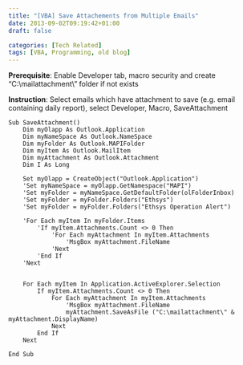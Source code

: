 ```yaml
---
title: "[VBA] Save Attachements from Multiple Emails"
date: 2013-09-02T09:19:42+01:00
draft: false

categories: [Tech Related]
tags: [VBA, Programming, old blog]
---
```


**Prerequisite**: Enable Developer tab, macro security and create “C:\mailattachment\” folder if not exists

**Instruction**: Select emails which have attachment to save (e.g. email containing daily report), select Developer, Macro, SaveAttachment

```
Sub SaveAttachment()
    Dim myOlapp As Outlook.Application
    Dim myNameSpace As Outlook.NameSpace
    Dim myFolder As Outlook.MAPIFolder
    Dim myItem As Outlook.MailItem
    Dim myAttachment As Outlook.Attachment
    Dim I As Long
      
    Set myOlapp = CreateObject("Outlook.Application")
    'Set myNameSpace = myOlapp.GetNamespace("MAPI")
    'Set myFolder = myNameSpace.GetDefaultFolder(olFolderInbox)
    'Set myFolder = myFolder.Folders("Ethsys")
    'Set myFolder = myFolder.Folders("Ethsys Operation Alert")
      
    'For Each myItem In myFolder.Items
        'If myItem.Attachments.Count <> 0 Then
            'For Each myAttachment In myItem.Attachments
                'MsgBox myAttachment.FileName
            'Next
        'End If
    'Next
     
     
    For Each myItem In Application.ActiveExplorer.Selection
        If myItem.Attachments.Count <> 0 Then
            For Each myAttachment In myItem.Attachments
                'MsgBox myAttachment.FileName
                myAttachment.SaveAsFile ("C:\mailattachment\" & myAttachment.DisplayName)
            Next
        End If
    Next
     
End Sub
```
